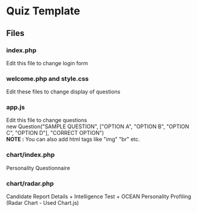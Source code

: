 # Quiz Template


## Files

### index.php
Edit this file to change login form

### welcome.php and style.css
Edit these files to change display of questions

### app.js
Edit this file to change questions <br>
new Question("SAMPLE QUESTION", ["OPTION A", "OPTION B", "OPTION C", "OPTION D"], "CORRECT OPTION")
<br><b>NOTE :</b> You can also add html tags like "img" "br" etc.
  
### chart/index.php
Personality Questionnaire

### chart/radar.php
Candidate Report
Details + Intelligence Test + OCEAN Personality Profiling (Radar Chart - Used Chart.js)
